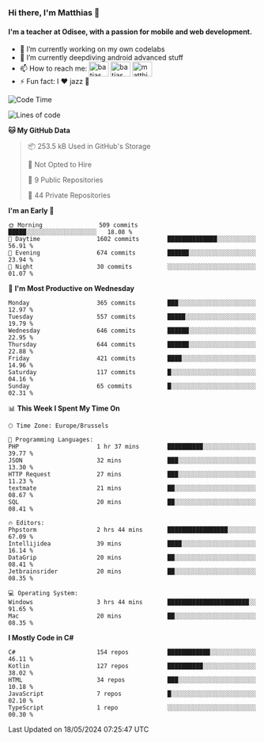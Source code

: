 ### Hi there, I'm Matthias 👋

#### I'm a teacher at Odisee, with a passion for mobile and web development.

- 🔭 I’m currently working on my own codelabs
- 🌱 I’m currently deepdiving android advanced stuff
- 📫 How to reach me: <a href="https://dev.to/batjas" target="_blank"><img align="center" src="https://raw.githubusercontent.com/rahuldkjain/github-profile-readme-generator/master/src/images/icons/Social/devto.svg" alt="batjas" height="30" width="40" /></a>
<a href="https://twitter.com/batjas" target="_blank"><img align="center" src="https://raw.githubusercontent.com/rahuldkjain/github-profile-readme-generator/master/src/images/icons/Social/twitter.svg" alt="batjas" height="30" width="40" /></a>
<a href="https://linkedin.com/in/matthiasdruwé" target="_blank"><img align="center" src="https://raw.githubusercontent.com/rahuldkjain/github-profile-readme-generator/master/src/images/icons/Social/linked-in-alt.svg" alt="matthiasdruwé" height="30" width="40" /></a>
- ⚡ Fun fact: I ❤ jazz 🎷


<!--START_SECTION:waka-->
![Code Time](http://img.shields.io/badge/Code%20Time-1%2C201%20hrs%2038%20mins-blue)

![Lines of code](https://img.shields.io/badge/From%20Hello%20World%20I%27ve%20Written-4.4%20million%20lines%20of%20code-blue)

**🐱 My GitHub Data** 

> 📦 253.5 kB Used in GitHub's Storage 
 > 
> 🚫 Not Opted to Hire
 > 
> 📜 9 Public Repositories 
 > 
> 🔑 44 Private Repositories 
 > 
**I'm an Early 🐤** 

```text
🌞 Morning                509 commits         █████░░░░░░░░░░░░░░░░░░░░   18.08 % 
🌆 Daytime                1602 commits        ██████████████░░░░░░░░░░░   56.91 % 
🌃 Evening                674 commits         ██████░░░░░░░░░░░░░░░░░░░   23.94 % 
🌙 Night                  30 commits          ░░░░░░░░░░░░░░░░░░░░░░░░░   01.07 % 
```
📅 **I'm Most Productive on Wednesday** 

```text
Monday                   365 commits         ███░░░░░░░░░░░░░░░░░░░░░░   12.97 % 
Tuesday                  557 commits         █████░░░░░░░░░░░░░░░░░░░░   19.79 % 
Wednesday                646 commits         ██████░░░░░░░░░░░░░░░░░░░   22.95 % 
Thursday                 644 commits         ██████░░░░░░░░░░░░░░░░░░░   22.88 % 
Friday                   421 commits         ████░░░░░░░░░░░░░░░░░░░░░   14.96 % 
Saturday                 117 commits         █░░░░░░░░░░░░░░░░░░░░░░░░   04.16 % 
Sunday                   65 commits          █░░░░░░░░░░░░░░░░░░░░░░░░   02.31 % 
```


📊 **This Week I Spent My Time On** 

```text
🕑︎ Time Zone: Europe/Brussels

💬 Programming Languages: 
PHP                      1 hr 37 mins        ██████████░░░░░░░░░░░░░░░   39.77 % 
JSON                     32 mins             ███░░░░░░░░░░░░░░░░░░░░░░   13.30 % 
HTTP Request             27 mins             ███░░░░░░░░░░░░░░░░░░░░░░   11.23 % 
textmate                 21 mins             ██░░░░░░░░░░░░░░░░░░░░░░░   08.67 % 
SQL                      20 mins             ██░░░░░░░░░░░░░░░░░░░░░░░   08.41 % 

🔥 Editors: 
Phpstorm                 2 hrs 44 mins       █████████████████░░░░░░░░   67.09 % 
Intellijidea             39 mins             ████░░░░░░░░░░░░░░░░░░░░░   16.14 % 
DataGrip                 20 mins             ██░░░░░░░░░░░░░░░░░░░░░░░   08.41 % 
Jetbrainsrider           20 mins             ██░░░░░░░░░░░░░░░░░░░░░░░   08.35 % 

💻 Operating System: 
Windows                  3 hrs 44 mins       ███████████████████████░░   91.65 % 
Mac                      20 mins             ██░░░░░░░░░░░░░░░░░░░░░░░   08.35 % 
```

**I Mostly Code in C#** 

```text
C#                       154 repos           ████████████░░░░░░░░░░░░░   46.11 % 
Kotlin                   127 repos           ██████████░░░░░░░░░░░░░░░   38.02 % 
HTML                     34 repos            ███░░░░░░░░░░░░░░░░░░░░░░   10.18 % 
JavaScript               7 repos             █░░░░░░░░░░░░░░░░░░░░░░░░   02.10 % 
TypeScript               1 repo              ░░░░░░░░░░░░░░░░░░░░░░░░░   00.30 % 
```




 Last Updated on 18/05/2024 07:25:47 UTC
<!--END_SECTION:waka-->
